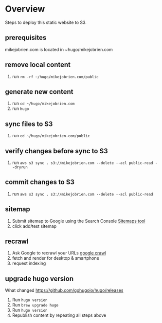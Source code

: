 # Overview
Steps to deploy this static website to S3.

## prerequisites
mikejobrien.com is located in ~hugo/mikejobrien.com

## remove local content
1. run `rm -rf ~/hugo/mikejobrien.com/public`

## generate new content
1. run `cd ~/hugo/mikejobrien.com`
2. run `hugo`

## sync files to S3
1. run `cd ~/hugo/mikejobrien.com/public`

## verify changes before sync to S3
1. run `aws s3 sync . s3://mikejobrien.com --delete --acl public-read --dryrun`

## commit changes to S3
1. run `aws s3 sync . s3://mikejobrien.com --delete --acl public-read`

## sitemap
1. Submit sitemap to Google using the Search Console [Sitemaps tool](https://www.google.com/webmasters/tools/sitemap-list)
2. click add/test sitemap

## recrawl
1. Ask Google to recrawl your URLs [google crawl](https://www.google.com/webmasters/tools/googlebot-fetch)
2. fetch and render for desktop & smartphone
3. request indexing

## upgrade hugo version
What changed https://github.com/gohugoio/hugo/releases
1. Run `hugo version`
2. Run `brew upgrade hugo`
3. Run `hugo version`
4. Republish content by repeating all steps above
